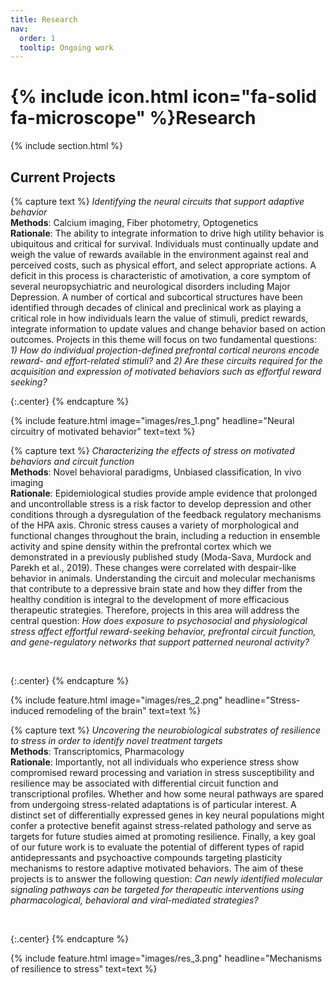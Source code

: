 ```yaml
---
title: Research
nav:
  order: 1
  tooltip: Ongoing work
---
```


# {% include icon.html icon="fa-solid fa-microscope" %}Research

{% include section.html %}

## Current Projects

{% capture text %}
_Identifying the neural circuits that support adaptive behavior_ <br>
**Methods**: Calcium imaging, Fiber photometry, Optogenetics <br>
**Rationale**: The ability to integrate information to drive high utility behavior is ubiquitous and critical for survival. Individuals must continually update and weigh the value of rewards available in the environment against real and perceived costs, such as physical effort, and select appropriate actions. A deficit in this process is characteristic of amotivation, a core symptom of several neuropsychiatric and neurological disorders including Major Depression. A number of cortical and subcortical structures have been identified through decades of clinical and preclinical work as playing a critical role in how individuals learn the value of stimuli, predict rewards, integrate information to update values and change behavior based on action outcomes. Projects in this theme will focus on two fundamental questions: *1) How do individual projection-defined prefrontal cortical neurons encode reward- and effort-related stimuli?* and *2) Are these circuits required for the acquisition and expression of motivated behaviors such as effortful reward seeking?*  


{:.center}
{% endcapture %}

{%
  include feature.html
  image="images/res_1.png"
  headline="Neural circuitry of motivated behavior"
  text=text
%}

{% capture text %}
_Characterizing the effects of stress on motivated behaviors and circuit function_ <br>
**Methods**: Novel behavioral paradigms, Unbiased classification, In vivo imaging <br>
**Rationale**: Epidemiological studies provide ample evidence that prolonged and uncontrollable stress is a risk factor to develop depression and other conditions through a dysregulation of the feedback regulatory mechanisms of the HPA axis. Chronic stress causes a variety of morphological and functional changes throughout the brain, including a reduction in ensemble activity and spine density within the prefrontal cortex which we demonstrated in a previously published study (Moda-Sava, Murdock and Parekh et al., 2019). These changes were correlated with despair-like behavior in animals. Understanding the circuit and molecular mechanisms that contribute to a depressive brain state and how they differ from the healthy condition is integral to the development of more efficacious therapeutic strategies. Therefore, projects in this area will address the central question: *How does exposure to psychosocial and physiological stress affect effortful reward-seeking behavior, prefrontal circuit function, and gene-regulatory networks that support patterned neuronal activity?*


<br>

{:.center}
{% endcapture %}

{%
  include feature.html
  image="images/res_2.png"
  headline="Stress-induced remodeling of the brain"
  text=text
%}

{% capture text %}
_Uncovering the neurobiological substrates of resilience to stress in order to identify novel treatment targets_ <br>
**Methods**: Transcriptomics, Pharmacology <br>
**Rationale**: Importantly, not all individuals who experience stress show compromised reward processing and variation in stress susceptibility and resilience may be associated with differential circuit function and transcriptional profiles. Whether and how some neural pathways are spared from undergoing stress-related adaptations is of particular interest. A distinct set of differentially expressed genes in key neural populations might confer a protective benefit against stress-related pathology and serve as targets for future studies aimed at promoting resilience. Finally, a key goal of our future work is to evaluate the potential of different types of rapid antidepressants and psychoactive compounds targeting plasticity mechanisms to restore adaptive motivated behaviors. The aim of these projects is to answer the following question: *Can newly identified molecular signaling pathways can be targeted for therapeutic interventions using pharmacological, behavioral and viral-mediated strategies?*


<br>

{:.center}
{% endcapture %}

{%
  include feature.html
  image="images/res_3.png"
  headline="Mechanisms of resilience to stress"
  text=text
%}

